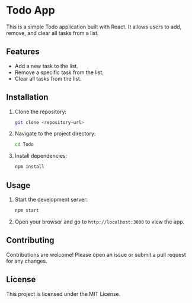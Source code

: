 # Todo App

This is a simple Todo application built with React. It allows users to add, remove, and clear all tasks from a list.

## Features

- Add a new task to the list.
- Remove a specific task from the list.
- Clear all tasks from the list.

## Installation

1. Clone the repository:
   ```bash
   git clone <repository-url>
   ```
2. Navigate to the project directory:
   ```bash
   cd Todo
   ```
3. Install dependencies:
   ```bash
   npm install
   ```

## Usage

1. Start the development server:
   ```bash
   npm start
   ```
2. Open your browser and go to `http://localhost:3000` to view the app.

## Contributing

Contributions are welcome! Please open an issue or submit a pull request for any changes.

## License

This project is licensed under the MIT License. 
